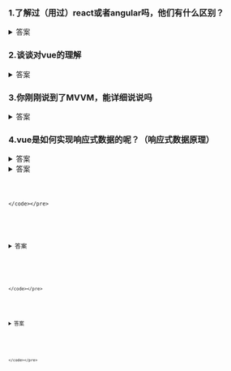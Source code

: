 ### 1.了解过（用过）react或者angular吗，他们有什么区别？
<details>
<summary>答案</summary>
<pre><code>
Vue 借鉴了 angular 的模板和数据绑定技术，又借鉴了 react 的组件化和虚拟 DOM 技术。
</code></pre>
</details>

### 2.谈谈对vue的理解
<details>
<summary>答案</summary>
<pre><code>
关键点： 渐进式 JavaScript 框架、核心库加插件、动态创建用户界面（异步获取后台数据，数据展示在界面）
特点：   MVVM 模式；代码简洁体积小，运行效率高，适合移动PC端开发；本身只关注 UI （和 react 相似），可以轻松引入  Vue 插件或其他的第三方库进行开发。
</code></pre>
</details>

### 3.你刚刚说到了MVVM，能详细说说吗
<details>
<summary>答案</summary>
<pre><code>
全称： Model-View-ViewModel,Model 表示数据模型层。 view 表示视图层， ViewModel 是 View 和 Model 层的桥梁，数据绑定到 viewModel 层并自动渲染到页面中，视图变化通知 viewModel 层更新数据。
</code></pre>
</details>

### 4.vue是如何实现响应式数据的呢？（响应式数据原理）
<details>
<summary>答案</summary>
<pre><code>
Vue2： Object.defineProperty 重新定义 data 中所有的属性， Object.defineProperty 可以使数据的获取与设置增加一个拦截的功能，拦截属性的获取，进行依赖收集。拦截属性的更新操作，进行通知。
具体的过程：首先Vue使用 initData 初始化用户传入的参数，然后使用  new Observer 对数据进行观测，如果数据是一个对象类型就会调用 this.walk（value） 对对象进行处理，内部使用  defineeReactive  循环对象属性定义响应式变化，核心就是使用 Object.defineProperty 重新定义数据。
</code></pre>
</details>

<details>
    <summary>答案<summary>
    <pre><code>
    
    </code></pre>
</details>

<details>
    <summary>答案<summary>
    <pre><code>
    
    </code></pre>
</details>

<details>
    <summary>答案<summary>
    <pre><code>
    
    </code></pre>
</details>